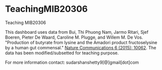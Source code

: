 # TeachingMIB20306
Teaching MIB20306   


This dashboard uses data from Bui, Thi Phuong Nam, Jarmo Ritari, Sjef Boeren, Pieter De Waard, Caroline M. Plugge, and Willem M. De Vos. "Production of butyrate from lysine and the Amadori product fructoselysine by a human gut commensal." [Nature Communications 6 (2015): 10062](https://www.nature.com/articles/ncomms10062). The data has been modified/subsetted for teaching purpose.    

For more information contact: sudarshanshetty9[@]gmail[dot]com


